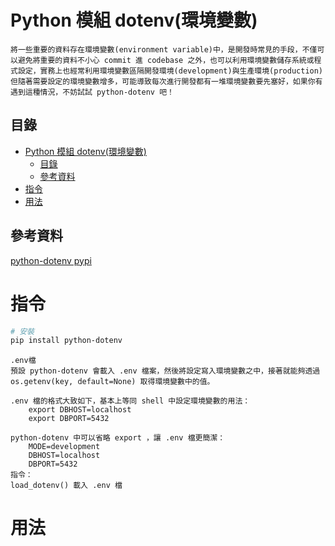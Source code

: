 # Python 模組 dotenv(環境變數)

```
將一些重要的資料存在環境變數(environment variable)中，是開發時常見的手段，不僅可以避免將重要的資料不小心 commit 進 codebase 之外，也可以利用環境變數儲存系統或程式設定，實務上也經常利用環境變數區隔開發環境(development)與生產環境(production)
但隨著需要設定的環境變數增多，可能導致每次進行開發都有一堆環境變數要先塞好，如果你有遇到這種情況，不妨試試 python-dotenv 吧！
```

## 目錄

- [Python 模組 dotenv(環境變數)](#python-模組-dotenv環境變數)
	- [目錄](#目錄)
	- [參考資料](#參考資料)
- [指令](#指令)
- [用法](#用法)

## 參考資料

[python-dotenv pypi](https://pypi.org/project/python-dotenv/)

# 指令

```bash
# 安裝
pip install python-dotenv
```

```
.env檔
預設 python-dotenv 會載入 .env 檔案，然後將設定寫入環境變數之中，接著就能夠透過 os.getenv(key, default=None) 取得環境變數中的值。

.env 檔的格式大致如下，基本上等同 shell 中設定環境變數的用法：
    export DBHOST=localhost
    export DBPORT=5432

python-dotenv 中可以省略 export ，讓 .env 檔更簡潔：
    MODE=development
    DBHOST=localhost
    DBPORT=5432
指令：
load_dotenv() 載入 .env 檔
```

# 用法

```Python
```
